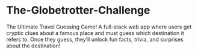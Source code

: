 # The-Globetrotter-Challenge
The Ultimate Travel Guessing Game! A full-stack web app where users get cryptic clues about a famous place and must guess which destination it refers to. Once they guess, they’ll unlock fun facts, trivia, and surprises about the destination!
